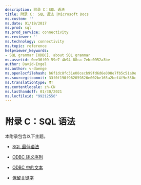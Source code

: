 ```yaml
---
description: 附录 C：SQL 语法
title: 附录 C： SQL 语法 |Microsoft Docs
ms.custom: ''
ms.date: 01/19/2017
ms.prod: sql
ms.prod_service: connectivity
ms.reviewer: ''
ms.technology: connectivity
ms.topic: reference
helpviewer_keywords:
- SQL grammar [ODBC], about SQL grammar
ms.assetid: 0ee36f09-59e7-4b94-88ca-7ebc0952a3be
author: David-Engel
ms.author: v-daenge
ms.openlocfilehash: b6f1dc8fc31e00cecb99fd6d6e008e7fb5c51a0e
ms.sourcegitcommit: 33f0f190f962059826e002be165a2bef4f9e350c
ms.translationtype: MT
ms.contentlocale: zh-CN
ms.lasthandoff: 01/30/2021
ms.locfileid: "99212556"
---
```

# <a name="appendix-c-sql-grammar"></a>附录 C：SQL 语法
本附录包含以下主题。  
  
-   [SQL 最低语法](../../../odbc/reference/appendixes/sql-minimum-grammar.md)  
  
-   [ODBC 转义序列](../../../odbc/reference/appendixes/odbc-escape-sequences.md)  
  
-   [ODBC 中的文本](../../../odbc/reference/appendixes/literals-in-odbc.md)  
  
-   [保留关键字](../../../odbc/reference/appendixes/reserved-keywords.md)
